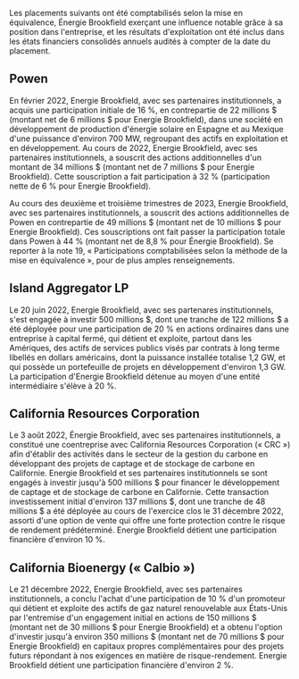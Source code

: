 Les placements suivants ont été comptabilisés selon la mise en équivalence, Énergie Brookfield exerçant une influence notable grâce à sa position dans l'entreprise, et les résultats d'exploitation ont été inclus dans les états financiers consolidés annuels audités à compter de la date du placement.

## Powen

En février 2022, Energie Brookfield, avec ses partenaires institutionnels, a acquis une participation initiale de 16 %, en contrepartie de 22 millions \$ (montant net de 6 millions \$ pour Energie Brookfield), dans une société en développement de production d'énergie solaire en Espagne et au Mexique d'une puissance d'environ 700 MW, regroupant des actifs en exploitation et en développement. Au cours de 2022, Energie Brookfield, avec ses partenaires institutionnels, a souscrit des actions additionnelles d'un montant de 34 millions \$ (montant net de 7 millions \$ pour Energie Brookfield). Cette souscription a fait participation à 32 % (participation nette de 6 % pour Energie Brookfield).

Au cours des deuxième et troisième trimestres de 2023, Energie Brookfield, avec ses partenaires institutionnels, a souscrit des actions additionnelles de Powen en contrepartie de 49 millions \$ (montant net de 10 millions \$ pour Energie Brookfield). Ces souscriptions ont fait passer la participation totale dans Powen à 44 % (montant net de 8,8 % pour Énergie Brookfield). Se reporter à la note 19, « Participations comptabilisées selon la méthode de la mise en équivalence », pour de plus amples renseignements.

## Island Aggregator LP

Le 20 juin 2022, Energie Brookfield, avec ses partenares institutionnels, s'est engagée à investir 500 millions \$, dont une tranche de 122 millions \$ a été déployée pour une participation de 20 % en actions ordinaires dans une entreprise à capital fermé, qui détient et exploite, partout dans les Amériques, des actifs de services publics visés par contrats à long terme libellés en dollars américains, dont la puissance installée totalise 1,2 GW, et qui possède un portefeuille de projets en développement d'environ 1,3 GW. La participation d'Energie Brookfield détenue au moyen d'une entité intermédiaire s'élève à 20 %.

## California Resources Corporation

Le 3 août 2022, Énergie Brookfield, avec ses partenaires institutionnels, a constitué une coentreprise avec California Resources Corporation (« CRC ») afin d'établir des activités dans le secteur de la gestion du carbone en développant des projets de captage et de stockage de carbone en Californie. Energie Brookfield et ses partenaires institutionnels se sont engagés à investir jusqu'à 500 millions \$ pour financer le développement de captage et de stockage de carbone en Californie. Cette transaction investissement initial d'environ 137 millions \$, dont une tranche de 48 millions \$ a été déployée au cours de l'exercice clos le 31 décembre 2022, assorti d'une option de vente qui offre une forte protection contre le risque de rendement prédéterminé. Energie Brookfield détient une participation financière d'environ 10 %.

## California Bioenergy (« Calbio »)

Le 21 décembre 2022, Energie Brookfield, avec ses partenaires institutionnels, a conclu l'achat d'une participation de 10 % d'un promoteur qui détient et exploite des actifs de gaz naturel renouvelable aux États-Unis par l'entremise d'un engagement initial en actions de 150 millions \$ (montant net de 30 millions \$ pour Energie Brookfield) et a obtenu l'option d'investir jusqu'à environ 350 millions \$ (montant net de 70 millions \$ pour Energie Brookfield) en capitaux propres complémentaires pour des projets futurs répondant à nos exigences en matière de risque-rendement. Energie Brookfield détient une participation financière d'environ 2 %.